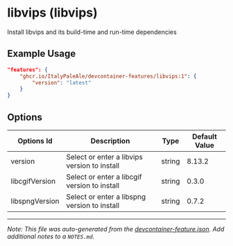 
# libvips (libvips)

Install libvips and its build-time and run-time dependencies

## Example Usage

```json
"features": {
    "ghcr.io/ItalyPaleAle/devcontainer-features/libvips:1": {
        "version": "latest"
    }
}
```

## Options

| Options Id | Description | Type | Default Value |
|-----|-----|-----|-----|
| version | Select or enter a libvips version to install | string | 8.13.2 |
| libcgifVersion | Select or enter a libcgif version to install | string | 0.3.0 |
| libspngVersion | Select or enter a libspng version to install | string | 0.7.2 |



---

_Note: This file was auto-generated from the [devcontainer-feature.json](https://github.com/ItalyPaleAle/devcontainer-features/blob/main/src/libvips/devcontainer-feature.json).  Add additional notes to a `NOTES.md`._
